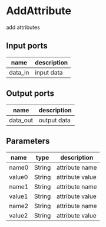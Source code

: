 AddAttribute
============
add attributes

Input ports
-----------
|name|description|
|-|-|
|data_in|input data|

Output ports
------------
|name|description|
|-|-|
|data_out|output data|

Parameters
----------
|name|type|description|
|-|-|-|
|name0|String|attribute name|
|value0|String|attribute value|
|name1|String|attribute name|
|value1|String|attribute value|
|name2|String|attribute name|
|value2|String|attribute value|
